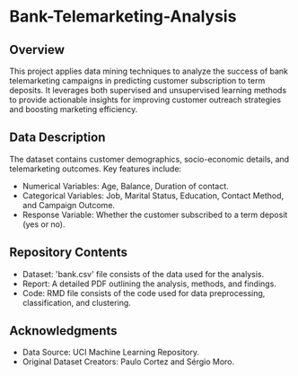 # Bank-Telemarketing-Analysis

## Overview
This project applies data mining techniques to analyze the success of bank telemarketing campaigns in predicting customer subscription to term deposits. It leverages both supervised and unsupervised learning methods to provide actionable insights for improving customer outreach strategies and boosting marketing efficiency.

## Data Description
The dataset contains customer demographics, socio-economic details, and telemarketing outcomes. 
Key features include:
  -   Numerical Variables: Age, Balance, Duration of contact.  
  - Categorical Variables: Job, Marital Status, Education, Contact Method, and Campaign Outcome. 
  - Response Variable: Whether the customer subscribed to a term deposit (yes or no).
    
## Repository Contents
  - Dataset: 'bank.csv' file consists of the data used for the analysis.
  - Report: A detailed PDF outlining the analysis, methods, and findings.
  - Code: RMD file consists of the code used for data preprocessing, classification, and clustering.

## Acknowledgments
  - Data Source: UCI Machine Learning Repository.
  - Original Dataset Creators: Paulo Cortez and Sérgio Moro.
